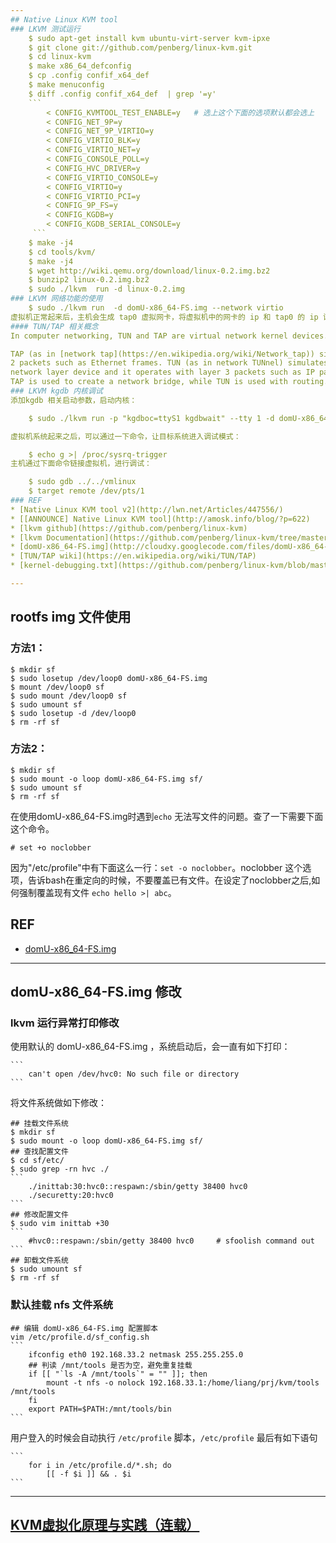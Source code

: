 ```yaml
---
## Native Linux KVM tool
### LKVM 测试运行
    $ sudo apt-get install kvm ubuntu-virt-server kvm-ipxe
    $ git clone git://github.com/penberg/linux-kvm.git
    $ cd linux-kvm
    $ make x86_64_defconfig
    $ cp .config confif_x64_def
    $ make menuconfig
    $ diff .config confif_x64_def  | grep '=y'
    ```
        < CONFIG_KVMTOOL_TEST_ENABLE=y   # 选上这个下面的选项默认都会选上
        < CONFIG_NET_9P=y
        < CONFIG_NET_9P_VIRTIO=y
        < CONFIG_VIRTIO_BLK=y
        < CONFIG_VIRTIO_NET=y
        < CONFIG_CONSOLE_POLL=y
        < CONFIG_HVC_DRIVER=y
        < CONFIG_VIRTIO_CONSOLE=y
        < CONFIG_VIRTIO=y
        < CONFIG_VIRTIO_PCI=y
        < CONFIG_9P_FS=y
        < CONFIG_KGDB=y
        < CONFIG_KGDB_SERIAL_CONSOLE=y
     ```
    $ make -j4
    $ cd tools/kvm/
    $ make -j4
    $ wget http://wiki.qemu.org/download/linux-0.2.img.bz2
    $ bunzip2 linux-0.2.img.bz2
    $ sudo ./lkvm  run -d linux-0.2.img 
### LKVM 网络功能的使用
    $ sudo ./lkvm run  -d domU-x86_64-FS.img --network virtio
虚拟机正常起来后，主机会生成 tap0 虚拟网卡，将虚拟机中的网卡的 ip 和 tap0 的 ip 设到同一网段，主/虚拟机间的网络就通了。
#### TUN/TAP 相关概念
In computer networking, TUN and TAP are virtual network kernel devices. They are network devices that are supported entirely in software, which is different from ordinary network devices that are backed up by hardware network adapters.

TAP (as in [network tap](https://en.wikipedia.org/wiki/Network_tap)) simulates a link layer device and it operates with layer
2 packets such as Ethernet frames. TUN (as in network TUNnel) simulates a
network layer device and it operates with layer 3 packets such as IP packets.
TAP is used to create a network bridge, while TUN is used with routing.
### LKVM kgdb 内核调试
添加kgdb 相关启动参数，启动内核：

    $ sudo ./lkvm run -p "kgdboc=ttyS1 kgdbwait" --tty 1 -d domU-x86_64-FS.img 

虚拟机系统起来之后，可以通过一下命令，让目标系统进入调试模式：

    $ echo g >| /proc/sysrq-trigger
主机通过下面命令链接虚拟机，进行调试：

    $ sudo gdb ../../vmlinux
    $ target remote /dev/pts/1
### REF
* [Native Linux KVM tool v2](http://lwn.net/Articles/447556/)
* [[ANNOUNCE] Native Linux KVM tool](http://amosk.info/blog/?p=622)
* [lkvm github](https://github.com/penberg/linux-kvm)
* [lkvm Documentation](https://github.com/penberg/linux-kvm/tree/master/tools/kvm/Documentation)
* [domU-x86_64-FS.img](http://cloudxy.googlecode.com/files/domU-x86_64-FS.img2.zip)
* [TUN/TAP wiki](https://en.wikipedia.org/wiki/TUN/TAP)
* [kernel-debugging.txt](https://github.com/penberg/linux-kvm/blob/master/tools/kvm/Documentation/kernel-debugging.txt)

---
```

## rootfs img 文件使用
### 方法1：
    $ mkdir sf
    $ sudo losetup /dev/loop0 domU-x86_64-FS.img 
    $ mount /dev/loop0 sf
    $ sudo mount /dev/loop0 sf
    $ sudo umount sf
    $ sudo losetup -d /dev/loop0
    $ rm -rf sf
### 方法2：
    $ mkdir sf
    $ sudo mount -o loop domU-x86_64-FS.img sf/
    $ sudo umount sf
    $ rm -rf sf

在使用domU-x86_64-FS.img时遇到`echo` 无法写文件的问题。查了一下需要下面这个命令。

	# set +o noclobber
因为"/etc/profile"中有下面这么一行：`set -o noclobber`。noclobber 这个选项，告诉bash在重定向的时候，不要覆盖已有文件。在设定了noclobber之后,如何强制覆盖现有文件 `echo hello >| abc`。
## REF
* [domU-x86_64-FS.img](https://cloudxy.googlecode.com/files/domU-x86_64-FS.img2.zip)

---
## domU-x86_64-FS.img 修改
### lkvm 运行异常打印修改
使用默认的 domU-x86_64-FS.img ，系统启动后，会一直有如下打印：

    ```
        can't open /dev/hvc0: No such file or directory
    ```
将文件系统做如下修改：
    
    ## 挂载文件系统
    $ mkdir sf
    $ sudo mount -o loop domU-x86_64-FS.img sf/
    ## 查找配置文件
    $ cd sf/etc/
    $ sudo grep -rn hvc ./
    ```
        ./inittab:30:hvc0::respawn:/sbin/getty 38400 hvc0
        ./securetty:20:hvc0
    ```
    ## 修改配置文件
    $ sudo vim inittab +30
    ```
        #hvc0::respawn:/sbin/getty 38400 hvc0     # sfoolish command out
    ```
    ## 卸载文件系统
    $ sudo umount sf
    $ rm -rf sf
### 默认挂载 nfs 文件系统
    ## 编辑 domU-x86_64-FS.img 配置脚本
    vim /etc/profile.d/sf_config.sh
    ```
        ifconfig eth0 192.168.33.2 netmask 255.255.255.0
        ## 判读 /mnt/tools 是否为空，避免重复挂载
        if [[ "`ls -A /mnt/tools`" = "" ]]; then
            mount -t nfs -o nolock 192.168.33.1:/home/liang/prj/kvm/tools /mnt/tools
        fi
        export PATH=$PATH:/mnt/tools/bin
    ```
用户登入的时候会自动执行 `/etc/profile` 脚本，`/etc/profile` 最后有如下语句

    ```
        for i in /etc/profile.d/*.sh; do
            [[ -f $i ]] && . $i  
    ```

---
## [KVM虚拟化原理与实践（连载）](http://smilejay.com/kvm_theory_practice/)
